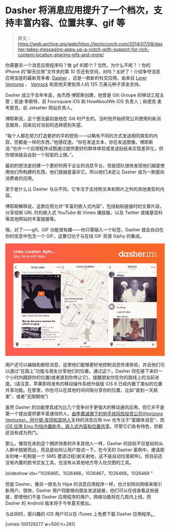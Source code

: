 # Dasher 将消息应用提升了一个档次，支持丰富内容、位置共享、gif 等

> 原文：<https://web.archive.org/web/https://techcrunch.com/2014/07/08/dasher-takes-messaging-apps-up-a-notch-with-support-for-rich-content-location-sharing-gifs-and-more/>

你需要另一个消息应用程序吗？做 gif 的那个？当然，为什么不呢？！你的 iPhone 的“聊天应用”文件夹的第 10 页还有空间，对吗？太好了！介绍争夺消息应用宝座的最新竞争者: [Dasher](https://web.archive.org/web/20230405064514/https://dasher.im/splash) ，这是一款新的社交应用，由来自 [Lerer Ventures](https://web.archive.org/web/20230405064514/http://www.crunchbase.com/organization/lerer-ventures) 、 [Venrock](https://web.archive.org/web/20230405064514/http://www.crunchbase.com/organization/venrock) 和其他天使投资人的 125 万美元种子资金支持。

Dasher 成立于去年年底，由杰西·博耶斯创建，他曾是 Gilt Groupe 的移动工程主管；安迪·李斯特，前 Foursquare iOS 和 HowAboutWe iOS 负责人；和德克·麦考密克，前 Jetsetter 网站负责人。

博耶斯说，这个想法最初是他在 Gilt 时产生的，当时他开始研究公司使用的新消息服务，回来后对当前的选择感到失望。

“每个人都在努力打造更好的手机短信——以略有不同的方式发送相同类型的内容，但都是一样的东西，”他感叹道。“你在发送文本，你在发送图像。博耶斯说:“也许一个应用程序试图通过提供更好的群体体验或发送贴纸来实现差异化，但你很快就会达到一个较低的上限。”。

最初的想法是创建一个更好的用于企业的消息平台，但是团队很快发现他们越是使用他们所构建的东西，他们就越是喜欢它。所以他们决定让 Dasher 成为一款面向消费者的应用。

至于是什么让 Dasher 与众不同，它专注于支持除文本和照片之外的其他类型的内容。

博耶斯解释说，这款应用允许“丰富的嵌入式内容”，包括粘贴链接时的文章片段，分享视频 URL 时的嵌入式 YouTube 和 Vimeo 播放器，以及 Twitter 或维基百科等其他网站的丰富链接等。

哦，对了——gif。GIF 功能很有趣——你只需输入一个标签，Dasher 就会自动在你的信息中包含一个 GIF，这要归功于与在线 GIF 资源 Giphy 的集成。

![Hero Image](img/4849b3a87533bacfb71fe82c3580649b.png)

用户还可以编辑和删除消息，这使他们能够更好地控制消息传递体验，并且他们可以通过“在路上”功能与朋友分享他们的位置。通过这个，Dasher 将在接下来的一个小时内跟踪你的位置(或者直到你停止它)，提醒朋友你在你的路线上的当前进度。(请注意，苹果即将发布的移动操作系统升级版 iOS 8 已经内置了类似的位置共享功能。在那里，你也可以在其他时间间隔分享你的位置，比如“直到一天结束”，或者“无限期地”)

虽然 Dasher 的功能使其成为比几个竞争对手更强大的移动通讯应用，但它并不是第一个提出提供更丰富通信的人。[由李嘉诚旗下的地平线风险投资公司(Horizons Ventures)、阿什顿·库彻和其他人](https://web.archive.org/web/20230405064514/https://techcrunch.com/2013/06/25/android-first-mobile-messenger-invi-raises-3-million-for-its-sms-replacement-app/)支持的消息应用 Invi 也专注于“富媒体消息”，而 [iOS 应用 Emu 包括内置助手、嵌入式内容和位置共享](https://web.archive.org/web/20230405064514/https://techcrunch.com/2014/04/02/emu-a-smarter-messaging-app-with-a-built-in-assistant-exits-beta/)。尽管它们各有特色，但都还没有成为热门。

那么，像现在来到这个拥挤场景的许多其他人一样，Dasher 的目标不仅是如何从人群中脱颖而出，而且是如何让用户尝试一下。在今天的 Dasher 案例中，邀请朋友的唯一机制是一个 SMS 邀请过程(谢天谢地，这不是自动垃圾邮件)。但目前还没有内置的脸书交友工具，也没有从其他地方导入社交图的工具。

[slideshow ids="1026465，1026466，1026467，1026468，1026469 "

但是 Dasher，像另一款名为 Hipe 的消息应用程序一样，也计划转向网络来吸引新用户。很快，Dasher 用户将能够向朋友发送链接，他们可以在线查看这些链接，即使他们不是 Dasher 应用程序的用户。网络功能将在几周内上线，而 Dasher 的 Android 版本将于今年夏天推出。

与此同时，感兴趣的 iOS 用户可以在 iTunes 上免费下载 Dasher 应用程序[。](https://web.archive.org/web/20230405064514/https://itunes.apple.com/us/app/dasher-messenger/id878734406?mt=8)

[vimeo 100129277 w=500 h=281]